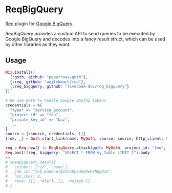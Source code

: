 # ReqBigQuery

[Req](https://github.com/wojtekmach/req) plugin for [Google BigQuery](https://cloud.google.com/bigquery/docs/reference/rest).

ReqBigQuery provides a custom API to send queries to be executed by Google BigQuery and decodes into a fancy result struct, which can be used by other libraries as they want.

## Usage

```elixir
Mix.install([
  {:goth, github: "peburrows/goth"},
  {:req, github: "wojtekmach/req"},
  {:req_bigquery, github: "livebook-dev/req_bigquery"}
])

# We use Goth to handle Google OAuth2 tokens
credentials = %{
  "type" => "service_account",
  "project_id" => "foo",
  "private_key_id" => "baz",
  ...
}
source = {:source, credentials, []}
{:ok, _} = Goth.start_link(name: MyGoth, source: source, http_client: &Req.request/1)

req = Req.new() |> ReqBigQuery.attach(goth: MyGoth, project_id: "foo", dataset: "bar")
Req.post!(req, bigquery: "SELECT * FROM my_table LIMIT 2").body
=>
# %ReqBigQuery.Result{
#   columns: ["id", "name"],
#   job_id: "job_KuHEcplA2ICv8pSqb0QeOVNNpDaX",
#   num_rows: 2,
#   rows: [[1, "Ale"], [2, "Wojtek"]]
# }
```
